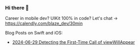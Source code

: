 ### Hi there 👋

Career in mobile dev? UIKit 100% in code?
Let's chat -> https://calendly.com/blaze_dev/30min

Blog Posts on Swift and iOS:

- [2024-06-29 Detecting the First-Time Call of viewWillAppear](2024-06-29-Detecting-The-First-Time-Call-Of-ViewWillAppear.md)

<!--
**Adobels/adobels** is a ✨ _special_ ✨ repository because its `README.md` (this file) appears on your GitHub profile.

Here are some ideas to get you started:

- 🔭 I’m currently working on ...
- 🌱 I’m currently learning ...
- 👯 I’m looking to collaborate on ...
- 🤔 I’m looking for help with ...
- 💬 Ask me about ...
- 📫 How to reach me: ...
- 😄 Pronouns: ...
- ⚡ Fun fact: ...
-->
